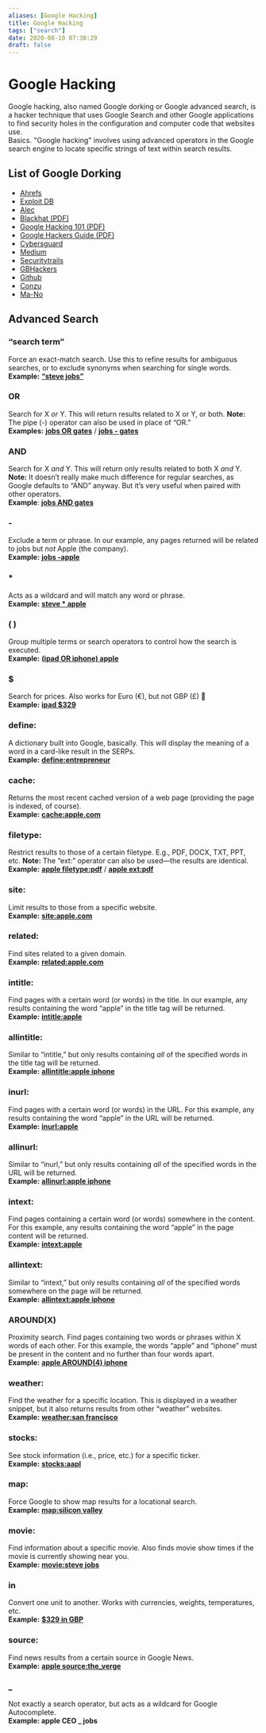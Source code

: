 ```yaml
---
aliases: [Google Hacking]
title: Google Hacking
tags: ["search"]
date: 2020-08-10 07:30:29
draft: false
---
```


# Google Hacking

Google hacking, also named Google dorking or Google advanced search, is a hacker technique that uses Google Search and other Google applications to find security holes in the configuration and computer code that websites use.  
Basics. "Google hacking" involves using advanced operators in the Google search engine to locate specific strings of text within search results.

## List of Google Dorking

- [Ahrefs](https://ahrefs.com/blog/google-advanced-search-operators/)
- [Exploit DB](https://www.exploit-db.com/google-hacking-database)
- [Alec](https://www.alec.fyi/dorking-how-to-find-anything-on-the-internet.html)
- [Blackhat (PDF)](https://www.blackhat.com/presentations/bh-europe-05/BH_EU_05-Long.pdf)
- [Google Hacking 101 (PDF)](https://www.oakton.edu/user/2/rjtaylor/cis101/Google%20Hacking%20101.pdf)
- [Google Hackers Guide (PDF)](https://doc.lagout.org/Others/The%20Google%20Hackers%20Guide%20v1.0.pdf)
- [Cybersguard](https://cybersguards.com/google-dorks-list-latest-sql-dorks-list-fresh-update/)
- [Medium](https://medium.com/nassec-cybersecurity-writeups/exploring-google-hacking-techniques-using-google-dork-6df5d79796cf)
- [Securitytrails](https://securitytrails.com/blog/google-hacking-techniques)
- [GBHackers](https://gbhackers.com/latest-google-dorks-list/)
- [Github](https://gist.github.com/stevenswafford/393c6ec7b5375d5e8cdc)
- [Conzu](https://www.conzu.de/en/google-dork-liste-2018-conzu/)
- [Ma-No](https://www.ma-no.org/en/security/google-hacking-secrets-the-hidden-codes-of-google)

## Advanced Search

### **“search term”**

Force an exact-match search. Use this to refine results for ambiguous searches, or to exclude synonyms when searching for single words.  
**Example:** **[“steve jobs”](https://www.google.com/search?&q=%22steve+jobs%22)**

### OR

Search for X *or* Y. This will return results related to X or Y, or both. **Note:** The pipe (-) operator can also be used in place of “OR.”  
**Examples:** **[jobs OR gates](https://www.google.com/search?&q=jobs+OR+gates)** / **[jobs - gates](https://www.google.com/search?&q=jobs+%7C+gates)**

### AND

Search for X *and* Y. This will return only results related to both X *and* Y. **Note:** It doesn’t really make much difference for regular searches, as Google defaults to “AND” anyway. But it’s very useful when paired with other operators.  
**Example**: **[jobs AND gates](https://www.google.com/search?&q=jobs+AND+gates)**

### -

Exclude a term or phrase. In our example, any pages returned will be related to jobs but *not* Apple (the company).  
**Example:** **[jobs ‑apple](https://www.google.com/search?q=jobs+-apple)**

### *

Acts as a wildcard and will match any word or phrase.  
**Example:** **[steve * apple](https://www.google.com/search?q=%22steve+*+apple)**

### ( )

Group multiple terms or search operators to control how the search is executed.  
**Example:** **[(ipad OR iphone) apple](https://www.google.com/search?q=%28ipad+OR+iphone%29+apple)**

### $

Search for prices. Also works for Euro (€), but not GBP (£) 🙁  
**Example:** **[ipad $329](https://www.google.com/search?q=ipad+%24329)**

### define:

A dictionary built into Google, basically. This will display the meaning of a word in a card-like result in the SERPs.  
**Example:** **[define:entrepreneur](https://www.google.com/search?q=define%3Aentrepreneur)**

### cache:

Returns the most recent cached version of a web page (providing the page is indexed, of course).  
**Example:** **[cache:apple.com](https://webcache.googleusercontent.com/search?q=cache%3Aapple.com)**

### filetype:

Restrict results to those of a certain filetype. E.g., PDF, DOCX, TXT, PPT, etc. **Note:** The “ext:” operator can also be used—the results are identical.  
**Example:** **[apple filetype:pdf](https://www.google.com/search?q=apple+filetype%3Apdf)** / **[apple ext:pdf](https://www.google.com/search?q=apple+ext%3Apdf)**

### site:

Limit results to those from a specific website.  
**Example:** **[site:apple.com](https://www.google.com/search?q=site%3Aapple.com)**

### related:

Find sites related to a given domain.  
**Example:** **[related:apple.com](https://www.google.com/search?q=related%3Aapple.com)**

### intitle:

Find pages with a certain word (or words) in the title. In our example, any results containing the word “apple” in the title tag will be returned.  
**Example:** **[intitle:apple](https://www.google.com/search?q=intitle%3Aapple)**

### allintitle:

Similar to “intitle,” but only results containing *all* of the specified words in the title tag will be returned.  
**Example:** **[allintitle:apple iphone](https://www.google.com/search?q=allintitle%3Aapple+iphone)**

### inurl:

Find pages with a certain word (or words) in the URL. For this example, any results containing the word “apple” in the URL will be returned.  
**Example:** **[inurl:apple](https://www.google.com/search?q=inurl%3Aapple)**

### allinurl:

Similar to “inurl,” but only results containing *all* of the specified words in the URL will be returned.  
**Example:** **[allinurl:apple iphone](https://www.google.com/search?q=allinurl%3Aapple+iphone)**

### intext:

Find pages containing a certain word (or words) somewhere in the content. For this example, any results containing the word “apple” in the page content will be returned.  
**Example:** **[intext:apple](https://www.google.com/search?q=intext%3Aapple)**

### allintext:

Similar to “intext,” but only results containing *all* of the specified words somewhere on the page will be returned.  
**Example:** **[allintext:apple iphone](https://www.google.com/search?q=allintext%3Aapple+iphone)**

### AROUND(X)

Proximity search. Find pages containing two words or phrases within X words of each other. For this example, the words “apple” and “iphone” must be present in the content and no further than four words apart.  
**Example:** **[apple AROUND(4) iphone](https://www.google.com/search?q=apple+AROUND(4))**

### weather:

Find the weather for a specific location. This is displayed in a weather snippet, but it also returns results from other “weather” websites.  
**Example:** **[weather:san francisco](https://www.google.com/search?q=weather%3Asan+francisco)**

### stocks:

See stock information (i.e., price, etc.) for a specific ticker.  
**Example:** **[stocks:aapl](https://www.google.com/search?q=stocks%3Aaapl)**

### map:

Force Google to show map results for a locational search.  
**Example:** **[map:silicon valley](https://www.google.com/search?q=map%3Asilicon+valley)**

### movie:

Find information about a specific movie. Also finds movie show times if the movie is currently showing near you.  
**Example:** **[movie:steve jobs](https://www.google.com/search?q=movie%3Asteve+jobs)**

### in

Convert one unit to another. Works with currencies, weights, temperatures, etc.  
**Example:** **[$329 in GBP](https://www.google.com/search?q=%24329+in+GBP)**

### source:

Find news results from a certain source in Google News.  
**Example:** **[apple source:the_verge](https://www.google.com/search?q=apple+source%3Athe_verge&tbm=nws)**

### _

Not exactly a search operator, but acts as a wildcard for Google Autocomplete.  
**Example: apple CEO _ jobs**

